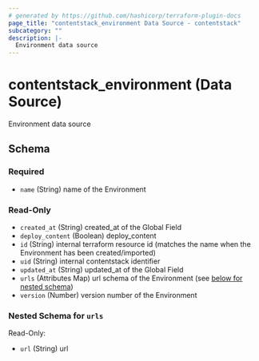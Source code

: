 ```yaml
---
# generated by https://github.com/hashicorp/terraform-plugin-docs
page_title: "contentstack_environment Data Source - contentstack"
subcategory: ""
description: |-
  Environment data source
---
```


# contentstack_environment (Data Source)

Environment data source



<!-- schema generated by tfplugindocs -->
## Schema

### Required

- `name` (String) name of the Environment

### Read-Only

- `created_at` (String) created_at of the Global Field
- `deploy_content` (Boolean) deploy_content
- `id` (String) internal terraform resource id (matches the name when the Environment has been created/imported)
- `uid` (String) internal contentstack identifier
- `updated_at` (String) updated_at of the Global Field
- `urls` (Attributes Map) url schema of the Environment (see [below for nested schema](#nestedatt--urls))
- `version` (Number) version number of the Environment

<a id="nestedatt--urls"></a>
### Nested Schema for `urls`

Read-Only:

- `url` (String) url


